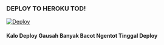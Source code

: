 ### DEPLOY TO HEROKU TOD!
[![Deploy](https://www.herokucdn.com/deploy/button.svg)](https://heroku.com/deploy?template=https://github.com/muhammadrizky16/KyyMusic)
#### **Kalo Deploy Gausah Banyak Bacot Ngentot Tinggal Deploy**
